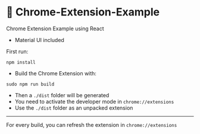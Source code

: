 # :wrench: Chrome-Extension-Example
Chrome Extension Example using React

* Material UI included

First run:

```
npm install
```

* Build the Chrome Extension with:

```
sudo npm run build
```
* Then a ``./dist`` folder will be generated
* You need to activate the developer mode in ``chrome://extensions``
* Use the ``./dist`` folder as an unpacked extension

---

For every build, you can refresh the extension in ``chrome://extensions``
